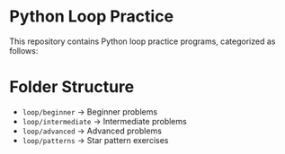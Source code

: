 # Python Loop Practice

This repository contains Python loop practice programs, categorized as follows:

# Folder Structure
- `loop/beginner` → Beginner problems 
- `loop/intermediate` → Intermediate problems
- `loop/advanced` → Advanced problems
- `loop/patterns` → Star pattern exercises